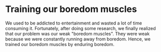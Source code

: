 # Training our boredom muscles  

We used to be addicted to entertainment and wasted a lot of time consuming it. Fortunately, after doing some research, we finally realized that our problem was our weak "boredom muscles". They were weak because we were constantly running away from boredom. Hence, we trained our boredom muscles by enduring boredom.   
